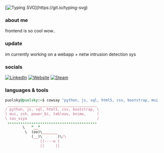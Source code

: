 <!-- **Kr1s7on/Kr1s7on** is a ✨ _special_ ✨ repository because its `README.md` (this file) appears on your GitHub profile. -->
<!-- Typing SVG from DenverCoder1/readme-typing-svg -->
[![Typing SVG](https://readme-typing-svg.demolab.com?font=Urbanist&weight=350&size=36&duration=3300&pause=200&color=A082F7FF&random=false&width=700&lines=hi%2C+im+Kriston!;salut%2C+je+suis+Kriston!;hallo%2C+ich+bin+Kriston!)](https://git.io/typing-svg)

### about me

frontend is so cool wow..

### update

im currently working on a webapp + netw intrusion detection sys

### socials

[![LinkedIn](https://img.shields.io/badge/linkedin-0077B5?style=for-the-badge&logo=linkedin&logoColor=white)](https://www.linkedin.com/in/kristonj/)
[![Website](https://img.shields.io/badge/website-000000?style=for-the-badge&logo=About.me&logoColor=white)](https://kriston.netlify.app/)
[![Steam](https://img.shields.io/badge/steam-0079BD?style=for-the-badge&logo=steam&logoColor=white)](https://steamcommunity.com/id/puolsky/)

<!-- <img src="https://github-readme-stats.vercel.app/api/top-langs/?username=Kr1s7on&theme=gruvbox" /> -->

<!-- ![Kr1s7on's GitHub stats](https://github-readme-stats.vercel.app/api?username=Kr1s7on&show_icons=true&theme=gruvbox) -->

<!-- ```ruby
                                                       _____
                                                     /'     `\
  __                                            ___/'         `\
/'  `\_                          _            /'                \
       \________________________( )_________/'                   `\_______
                             _  | |                _
          _                 ( \ |  )  _           ( ) _
       _ ( )                 \ `|  | ( )         _| |/ )
      ( \| | _                `\,  |/'/'        ( \  /'
       \,. |/ )                 |   /'           \  |
         |  /'                  |  |              | |
         | |                                      | |
                                               by Blac...@wsb.freinet.de

``` -->

<!-- ### languages & tools

[![HTML5](https://img.shields.io/badge/HTML5-F16529?style=for-the-badge&logo=html5&logoColor=white)](#)
[![CSS3](https://img.shields.io/badge/CSS3-1572B6?style=for-the-badge&logo=css3&logoColor=white)](#)
[![JavaScript](https://img.shields.io/badge/JavaScript-F7DF1E?style=for-the-badge&logo=javascript&logoColor=black)](#)
[![Python](https://img.shields.io/badge/Python-239120?style=for-the-badge&logo=python&logoColor=white)](#)
[![Bootstrap](https://img.shields.io/badge/Bootstrap-563D7C?style=for-the-badge&logo=bootstrap&logoColor=white)](#)
[![Pop!_OS](https://img.shields.io/badge/Pop!_OS-48B9C7?style=for-the-badge&logo=Pop!_OS&logoColor=white)](#)
[![SQL](https://img.shields.io/badge/SQL-4479A1?style=for-the-badge&logo=sql&logoColor=white)](#)
[![Power BI](https://img.shields.io/badge/Power%20BI-F2C811?style=for-the-badge&logo=power%20bi&logoColor=black)](#) -->

### languages & tools

```ruby
puolsky@puolsky:~$ cowsay "python, js, sql, html5, css, bootstrap, mui, zsh, power_bi, tableau, knime, sas_viya"
 _________________________________________
/ python, js, sql, html5, css, bootstrap, \
| mui, zsh, power_bi, tableau, knime,     |
\ sas_viya                                /
 -----------------------------------------
        \   ^__^
         \  (oo)\_______
            (__)\       )\/\
                ||----w |
                ||     ||
```
